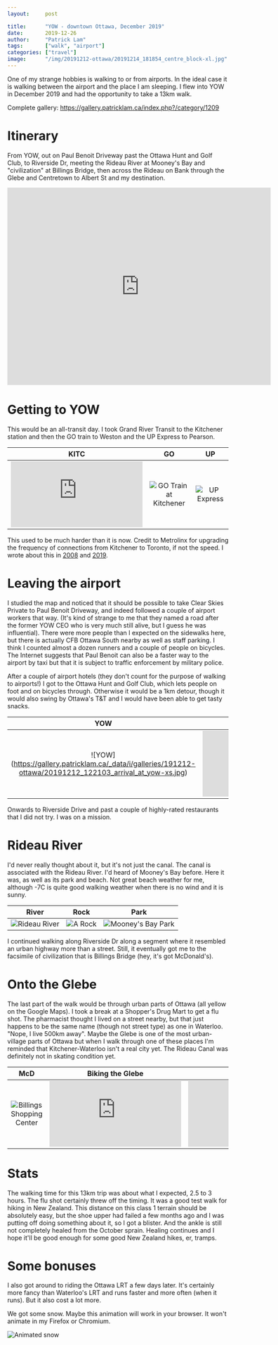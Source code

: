 ```yaml
---
layout:     post

title:      "YOW - downtown Ottawa, December 2019"
date:       2019-12-26
author:     "Patrick Lam"
tags:       ["walk", "airport"]
categories: ["travel"]
image:      "/img/20191212-ottawa/20191214_181854_centre_block-xl.jpg"
---
```


One of my strange hobbies is walking to or from airports. In the ideal
case it is walking between the airport and the place I am sleeping. I
flew into YOW in December 2019 and had the opportunity to take a 13km
walk.

Complete gallery: https://gallery.patricklam.ca/index.php?/category/1209

# Itinerary

From YOW, out on Paul Benoit Driveway past the Ottawa Hunt and Golf
Club, to Riverside Dr, meeting the Rideau River at Mooney's Bay and
"civilization" at Billings Bridge, then across the Rideau on Bank
through the Glebe and Centretown to Albert St and my destination.

<iframe src="https://www.google.com/maps/embed?pb=!1m28!1m12!1m3!1d1400.2925787124045!2d-75.70624470930758!3d45.41770438197704!2m3!1f0!2f0!3f0!3m2!1i1024!2i768!4f13.1!4m13!3e2!4m5!1s0x4cce083f06d206e1%3A0x50fd37ed2e082d1a!2sOttawa%20International%20Airport%2C%201000%20Airport%20Parkway%20Private%2C%20Ottawa%2C%20ON%20K1V%209B4!3m2!1d45.319212!2d-75.6691652!4m5!1s0x4cce04553d49a461%3A0x60cb859f1dac4567!2sSheraton%20Ottawa%20Hotel%2C%20150%20Albert%20St%2C%20Ottawa%2C%20ON%20K1P%205G2!3m2!1d45.4208462!2d-75.6977118!5e0!3m2!1sen!2sca!4v1577391956509!5m2!1sen!2sca" width="600" height="450" frameborder="0" style="border:0;" allowfullscreen=""></iframe>

# Getting to YOW

This would be an all-transit day. I took Grand River Transit to the Kitchener station and then the GO train to Weston
and the UP Express to Pearson.

 KITC | GO | UP 
:---:|:---:|:---:
 ![Rail workers at Kitchener station](https://gallery.patricklam.ca/i.php?/galleries/191212-ottawa/20191212_075422_rail_workers-2s.jpg) | ![GO Train at Kitchener](https://gallery.patricklam.ca/_data/i/galleries/191212-ottawa/20191212_075449_gotrain-2s.jpg) | ![UP Express](https://gallery.patricklam.ca/_data/i/galleries/191212-ottawa/20191212_101834_up_express_at_yyz-2s.jpg) 

This used to be much harder than it is now. Credit to Metrolinx for upgrading the frequency of connections from Kitchener to Toronto,
if not the speed. I wrote about this in [2008](/posts/20080608-travel-from-waterloo/) and [2019](/posts/20191226-travel-from-waterloo/).

# Leaving the airport

I studied the map and noticed that it should be possible to take Clear
Skies Private to Paul Benoit Driveway, and indeed followed a couple of
airport workers that way. (It's kind of strange to me that they named a road
after the former YOW CEO who is very much still alive, but I guess he was
influential). There were more people than I expected on
the sidewalks here, but there is actually CFB Ottawa South nearby as
well as staff parking. I think I counted almost a dozen runners and a
couple of people on bicycles. The Internet suggests that Paul Benoit
can also be a faster way to the airport by taxi but that it is subject
to traffic enforcement by military police.

After a couple of airport hotels (they don't count for the purpose of
walking to airports!) I got to the Ottawa Hunt and Golf Club, which
lets people on foot and on bicycles through. Otherwise it would be a
1km detour, though it would also swing by Ottawa's T&T and I would
have been able to get tasty snacks.

YOW | Paul Benoit | Hunt Club
:---:|:---:|:---:
 ![YOW] (https://gallery.patricklam.ca/_data/i/galleries/191212-ottawa/20191212_122103_arrival_at_yow-xs.jpg) | ![Paul Benoit Driveway]( https://gallery.patricklam.ca/i.php?/galleries/191212-ottawa/20191212_124401_walking_on_paul_benoit_driveway-xs.jpg) | ![Hunt Club](https://gallery.patricklam.ca/i.php?/galleries/191212-ottawa/20191212_125140_hunt_and_golf-xs.jpg)

Onwards to Riverside Drive and past a couple of highly-rated restaurants
that I did not try. I was on a mission.

# Rideau River

I'd never really thought about it, but it's not just the canal. The canal is associated with the Rideau River.
I'd heard of Mooney's Bay before. Here it was, as well as its park and beach. Not great beach weather for me,
although -7C is quite good walking weather when there is no wind and it is sunny.

River | Rock | Park
:---:|:---:|:---:
![Rideau River](https://gallery.patricklam.ca/_data/i/galleries/191212-ottawa/20191212_131958_rideau_river-2s.jpg)|![A Rock](https://gallery.patricklam.ca/_data/i/galleries/191212-ottawa/20191212_132349_single_rock-2s.jpg)|![Mooney's Bay Park](https://gallery.patricklam.ca/_data/i/galleries/191212-ottawa/20191212_132753_mooneys_bay_park-2s.jpg)

I continued walking along Riverside Dr along a segment where it resembled an urban highway more than a street. Still, it eventually got me to the facsimile of civilization that is Billings Bridge (hey, it's got McDonald's).

# Onto the Glebe

The last part of the walk would be through urban parts of Ottawa (all
yellow on the Google Maps).  I took a break at a Shopper's Drug Mart
to get a flu shot. The pharmacist thought I lived on a street nearby,
but that just happens to be the same name (though not street type) as
one in Waterloo. "Nope, I live 500km away".  Maybe the Glebe is one of
the most urban-village parts of Ottawa but when I walk through one of
these places I'm reminded that Kitchener-Waterloo isn't a real city
yet.  The Rideau Canal was definitely not in skating condition yet.

McD | Biking the Glebe | Canal
:---:|:---:|:---:
![Billings Shopping Center](https://gallery.patricklam.ca/_data/i/galleries/191212-ottawa/20191212_140435_civilization_or_at_least_billings_bridge-2s.jpg)|![Person on bicycle at Windsor Park](https://gallery.patricklam.ca/i.php?/galleries/191212-ottawa/20191212_141250_biking_the_glebe-2s.jpg)|![Rideau Canal](https://gallery.patricklam.ca/i.php?/galleries/191212-ottawa/20191212_145116_wouldnt_skate_here_yet-2s.jpg)

# Stats

The walking time for this 13km trip was about what I expected, 2.5 to
3 hours.  The flu shot certainly threw off the timing. It was a good
test walk for hiking in New Zealand. This distance on this class 1
terrain should be absolutely easy, but the shoe upper had failed a few
months ago and I was putting off doing something about it, so I got a
blister. And the ankle is still not completely healed from the October
sprain. Healing continues and I hope it'll be good enough for some good
New Zealand hikes, er, tramps.

# Some bonuses

I also got around to riding the Ottawa LRT a few days later. It's certainly more fancy than Waterloo's LRT
and runs faster and more often (when it runs). But it also cost a lot more.

We got some snow. Maybe this animation will work in your browser. It won't animate in my Firefox or Chromium.

![Animated snow](/img/20191212-ottawa/20191214_204210_snow_animation.jpg)


